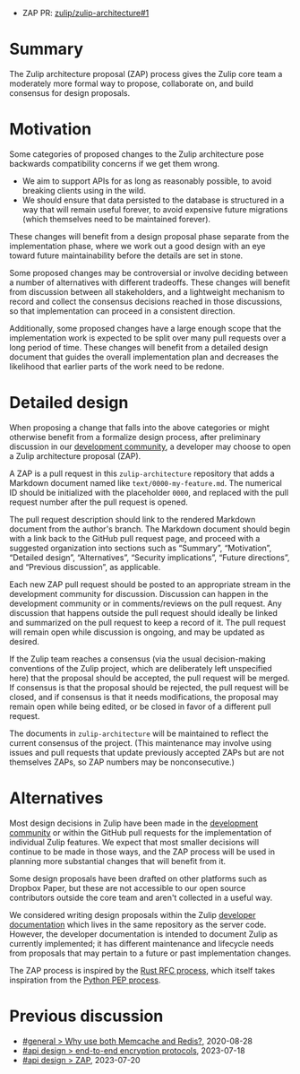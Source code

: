 - ZAP PR:
  [zulip/zulip-architecture#1](https://github.com/zulip/zulip-architecture/pull/1)

# Summary

The Zulip architecture proposal (ZAP) process gives the Zulip core team a
moderately more formal way to propose, collaborate on, and build consensus for
design proposals.

# Motivation

Some categories of proposed changes to the Zulip architecture pose backwards
compatibility concerns if we get them wrong.

- We aim to support APIs for as long as reasonably possible, to avoid breaking
  clients using in the wild.
- We should ensure that data persisted to the database is structured in a way
  that will remain useful forever, to avoid expensive future migrations (which
  themselves need to be maintained forever).

These changes will benefit from a design proposal phase separate from the
implementation phase, where we work out a good design with an eye toward future
maintainability before the details are set in stone.

Some proposed changes may be controversial or involve deciding between a number
of alternatives with different tradeoffs. These changes will benefit from
discussion between all stakeholders, and a lightweight mechanism to record and
collect the consensus decisions reached in those discussions, so that
implementation can proceed in a consistent direction.

Additionally, some proposed changes have a large enough scope that the
implementation work is expected to be split over many pull requests over a long
period of time. These changes will benefit from a detailed design document that
guides the overall implementation plan and decreases the likelihood that earlier
parts of the work need to be redone.

# Detailed design

When proposing a change that falls into the above categories or might otherwise
benefit from a formalize design process, after preliminary discussion in our
[development community](https://zulip.com/development-community/), a developer
may choose to open a Zulip architecture proposal (ZAP).

A ZAP is a pull request in this `zulip-architecture` repository that adds a
Markdown document named like `text/0000-my-feature.md`. The numerical ID should
be initialized with the placeholder `0000`, and replaced with the pull request
number after the pull request is opened.

The pull request description should link to the rendered Markdown document from
the author's branch. The Markdown document should begin with a link back to the
GitHub pull request page, and proceed with a suggested organization into
sections such as “Summary”, “Motivation”, “Detailed design”, “Alternatives”,
“Security implications”, “Future directions”, and “Previous discussion”, as
applicable.

Each new ZAP pull request should be posted to an appropriate stream in the
development community for discussion. Discussion can happen in the development
community or in comments/reviews on the pull request. Any discussion that
happens outside the pull request should ideally be linked and summarized on the
pull request to keep a record of it. The pull request will remain open while
discussion is ongoing, and may be updated as desired.

If the Zulip team reaches a consensus (via the usual decision-making conventions
of the Zulip project, which are deliberately left unspecified here) that the
proposal should be accepted, the pull request will be merged. If consensus is
that the proposal should be rejected, the pull request will be closed, and if
consensus is that it needs modifications, the proposal may remain open while
being edited, or be closed in favor of a different pull request.

The documents in `zulip-architecture` will be maintained to reflect the current
consensus of the project. (This maintenance may involve using issues and pull
requests that update previously accepted ZAPs but are not themselves ZAPs, so
ZAP numbers may be nonconsecutive.)

# Alternatives

Most design decisions in Zulip have been made in the
[development community](https://zulip.com/development-community/) or within the
GitHub pull requests for the implementation of individual Zulip features. We
expect that most smaller decisions will continue to be made in those ways, and
the ZAP process will be used in planning more substantial changes that will
benefit from it.

Some design proposals have been drafted on other platforms such as Dropbox
Paper, but these are not accessible to our open source contributors outside the
core team and aren't collected in a useful way.

We considered writing design proposals within the Zulip
[developer documentation](https://zulip.readthedocs.io/) which lives in the same
repository as the server code. However, the developer documentation is intended
to document Zulip as currently implemented; it has different maintenance and
lifecycle needs from proposals that may pertain to a future or past
implementation changes.

The ZAP process is inspired by the
[Rust RFC process](https://github.com/rust-lang/rfcs), which itself takes
inspiration from the [Python PEP process](https://peps.python.org/).

# Previous discussion

- [#general > Why use both Memcache and Redis?](https://chat.zulip.org/#narrow/stream/2-general/topic/Why.20use.20both.20Memcache.20and.20Redis.3F/near/1002790),
  2020-08-28
- [#api design > end-to-end encryption protocols](https://chat.zulip.org/#narrow/stream/378-api-design/topic/end-to-end.20encryption.20protocols/near/1611909),
  2023-07-18
- [#api design > ZAP](https://chat.zulip.org/#narrow/stream/378-api-design/topic/ZAP/near/1613274),
  2023-07-20
